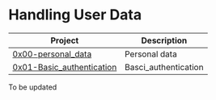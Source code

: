 # Handling User Data

| Project | Description |
| ------- | ----------- |
|[0x00-personal_data](./0x00-personal_data) | Personal data |
|[0x01-Basic_authentication](./0x01-Basic_authentication) | Basci_authentication |
To be updated
